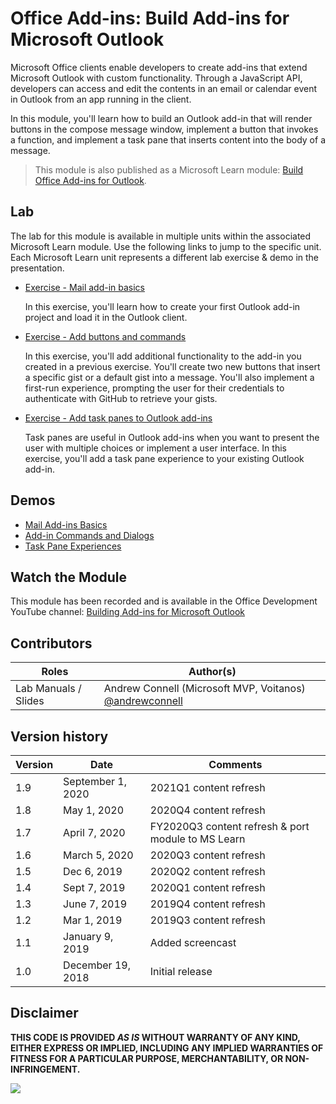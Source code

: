 # Office Add-ins: Build Add-ins for Microsoft Outlook

Microsoft Office clients enable developers to create add-ins that extend Microsoft Outlook with custom functionality. Through a JavaScript API, developers can access and edit the contents in an email or calendar event in Outlook from an app running in the client.

In this module, you'll learn how to build an Outlook add-in that will render buttons in the compose message window, implement a button that invokes a function, and implement a task pane that inserts content into the body of a message.

> This module is also published as a Microsoft Learn module: [Build Office Add-ins for Outlook](https://docs.microsoft.com/learn/modules/office-add-in-outlook).

## Lab

The lab for this module is available in multiple units within the associated Microsoft Learn module. Use the following links to jump to the specific unit. Each Microsoft Learn unit represents a different lab exercise & demo in the presentation.

- [Exercise - Mail add-in basics](https://docs.microsoft.com/learn/modules/office-add-in-outlook/3-exercise-mail-basics)

  In this exercise, you'll learn how to create your first Outlook add-in project and load it in the Outlook client.

- [Exercise - Add buttons and commands](https://docs.microsoft.com/learn/modules/office-add-in-outlook/5-exercise-commands-dialogs)

  In this exercise, you'll add additional functionality to the add-in you created in a previous exercise. You'll create two new buttons that insert a specific gist or a default gist into a message. You'll also implement a first-run experience, prompting the user for their credentials to authenticate with GitHub to retrieve your gists.

- [Exercise - Add task panes to Outlook add-ins](https://docs.microsoft.com/learn/modules/office-add-in-outlook/7-exercise-task-pane)

  Task panes are useful in Outlook add-ins when you want to present the user with multiple choices or implement a user interface. In this exercise, you'll add a task pane experience to your existing Outlook add-in.

## Demos

- [Mail Add-ins Basics](./Demos/01%20Mail%20Add-ins%20Basics)
- [Add-in Commands and Dialogs](./Demos/02%20Add-in%20Commands%20and%20Dialogs)
- [Task Pane Experiences](./Demos/03%20Task%20Pane%20Experiences)

## Watch the Module

This module has been recorded and is available in the Office Development YouTube channel: [Building Add-ins for Microsoft Outlook](https://www.youtube.com/watch?v=ZWw-fJ7eldU)

## Contributors

| Roles                | Author(s)                                                                             |
| -------------------- | ------------------------------------------------------------------------------------- |
| Lab Manuals / Slides | Andrew Connell (Microsoft MVP, Voitanos) [@andrewconnell](//github.com/andrewconnell) |

## Version history

| Version | Date              | Comments                                           |
| ------- | ----------------- | -------------------------------------------------- |
| 1.9     | September 1, 2020 | 2021Q1 content refresh                             |
| 1.8     | May 1, 2020       | 2020Q4 content refresh                             |
| 1.7     | April 7, 2020     | FY2020Q3 content refresh & port module to MS Learn |
| 1.6     | March 5, 2020     | 2020Q3 content refresh                             |
| 1.5     | Dec 6, 2019       | 2020Q2 content refresh                             |
| 1.4     | Sept 7, 2019      | 2020Q1 content refresh                             |
| 1.3     | June 7, 2019      | 2019Q4 content refresh                             |
| 1.2     | Mar 1, 2019       | 2019Q3 content refresh                             |
| 1.1     | January 9, 2019   | Added screencast                                   |
| 1.0     | December 19, 2018 | Initial release                                    |

## Disclaimer

**THIS CODE IS PROVIDED _AS IS_ WITHOUT WARRANTY OF ANY KIND, EITHER EXPRESS OR IMPLIED, INCLUDING ANY IMPLIED WARRANTIES OF FITNESS FOR A PARTICULAR PURPOSE, MERCHANTABILITY, OR NON-INFRINGEMENT.**

<img src="https://telemetry.sharepointpnp.com/TrainingContent/OfficeAddin/04-building-add-ins-for-microsoft-outlook" />
